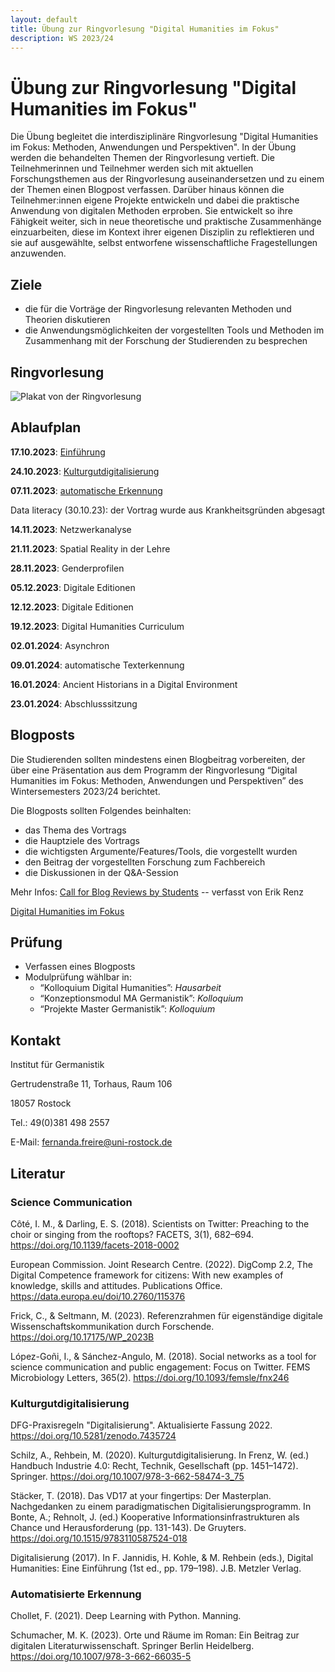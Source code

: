 ```yaml
---
layout: default
title: Übung zur Ringvorlesung "Digital Humanities im Fokus"
description: WS 2023/24
---
```

# Übung zur Ringvorlesung "Digital Humanities im Fokus"

Die Übung begleitet die interdisziplinäre Ringvorlesung "Digital Humanities im Fokus: Methoden, Anwendungen und Perspektiven". In der Übung werden die behandelten Themen der Ringvorlesung vertieft. Die Teilnehmerinnen und Teilnehmer werden sich mit aktuellen Forschungsthemen aus der Ringvorlesung auseinandersetzen und zu einem der Themen einen Blogpost verfassen. Darüber hinaus können die Teilnehmer:innen eigene Projekte entwickeln und dabei die praktische Anwendung von digitalen Methoden erproben. Sie entwickelt so ihre Fähigkeit weiter, sich in neue theoretische und praktische Zusammenhänge einzuarbeiten, diese im Kontext ihrer eigenen Disziplin zu reflektieren und sie auf ausgewählte, selbst entworfene wissenschaftliche Fragestellungen anzuwenden.

## Ziele
- die für die Vorträge der Ringvorlesung relevanten Methoden und Theorien diskutieren
- die Anwendungsmöglichkeiten der vorgestellten Tools und Methoden im Zusammenhang mit der Forschung der Studierenden zu besprechen

## Ringvorlesung

![Plakat von der Ringvorlesung](Plakat_WiSe_23-24_A1-01.png)

## Ablaufplan

**17.10.2023**: [Einführung](https://docs.google.com/presentation/d/1eA3DbAqpSPS46GiedNzJ1P8EpFLgNmpsVNjfH-iU5_M)

**24.10.2023**: [Kulturgutdigitalisierung](https://docs.google.com/presentation/d/1lDdp6O5sWloEzLaA1EAY6_cXccduGf5s9UtuvTYRLTk)

**07.11.2023**: [automatische Erkennung](https://docs.google.com/presentation/d/1NOzTKY6mr7A-mXeFCSjWzBe_GxxOGEKp_Y2jo8lNKIw/edit?usp=sharing)

Data literacy (30.10.23): der Vortrag wurde aus Krankheitsgründen abgesagt

**14.11.2023**: Netzwerkanalyse

**21.11.2023**: Spatial Reality in der Lehre

**28.11.2023**: Genderprofilen

**05.12.2023**: Digitale Editionen

**12.12.2023**: Digitale Editionen

**19.12.2023**: Digital Humanities Curriculum

**02.01.2024**: Asynchron

**09.01.2024**: automatische Texterkennung

**16.01.2024**: Ancient Historians in a Digital Environment

**23.01.2024**: Abschlusssitzung

## Blogposts
Die Studierenden sollten mindestens einen Blogbeitrag vorbereiten, der über eine Präsentation aus dem Programm der Ringvorlesung “Digital Humanities im Fokus: Methoden, Anwendungen und Perspektiven” des Wintersemesters 2023/24 berichtet. 

Die Blogposts sollten Folgendes beinhalten:

- das Thema des Vortrags
- die Hauptziele des Vortrags
- die wichtigsten Argumente/Features/Tools, die vorgestellt wurden
- den Beitrag der vorgestellten Forschung zum Fachbereich
- die Diskussionen in der Q&A-Session

Mehr Infos: [Call for Blog Reviews by Students](Folien.pdf) -- verfasst von Erik Renz

[Digital Humanities im Fokus](https://dhimfokus.hypotheses.org/)

## Prüfung
- Verfassen eines Blogposts
- Modulprüfung wählbar in:
    - “Kolloquium Digital Humanities”: _Hausarbeit_
    - “Konzeptionsmodul MA Germanistik”: _Kolloquium_
    - “Projekte Master Germanistik”: _Kolloquium_

## Kontakt
Institut für Germanistik

Gertrudenstraße 11, Torhaus, Raum 106

18057 Rostock

Tel.: 49(0)381 498 2557

E-Mail: fernanda.freire@uni-rostock.de

## Literatur
###	Science Communication
Côté, I. M., & Darling, E. S. (2018). Scientists on Twitter: Preaching to the choir or singing from the rooftops? FACETS, 3(1), 682–694. https://doi.org/10.1139/facets-2018-0002

European Commission. Joint Research Centre. (2022). DigComp 2.2, The Digital Competence framework for citizens: With new examples of knowledge, skills and attitudes. Publications Office. https://data.europa.eu/doi/10.2760/115376

Frick, C., & Seltmann, M. (2023). Referenzrahmen für eigenständige digitale Wissenschaftskommunikation durch Forschende. https://doi.org/10.17175/WP_2023B

López-Goñi, I., & Sánchez-Angulo, M. (2018). Social networks as a tool for science communication and public engagement: Focus on Twitter. FEMS Microbiology Letters, 365(2). https://doi.org/10.1093/femsle/fnx246

### Kulturgutdigitalisierung
DFG-Praxisregeln "Digitalisierung". Aktualisierte Fassung 2022. https://doi.org/10.5281/zenodo.7435724

Schilz, A., Rehbein, M. (2020). Kulturgutdigitalisierung. In Frenz, W. (ed.) Handbuch Industrie 4.0: Recht, Technik, Gesellschaft (pp. 1451–1472). Springer. https://doi.org/10.1007/978-3-662-58474-3_75

Stäcker, T. (2018). Das VD17 at your fingertips: Der Masterplan. Nachgedanken zu einem paradigmatischen Digitalisierungsprogramm. In Bonte, A.; Rehnolt, J. (ed.) Kooperative Informationsinfrastrukturen als Chance und Herausforderung (pp. 131-143). De Gruyters. https://doi.org/10.1515/9783110587524-018

Digitalisierung (2017). In F. Jannidis, H. Kohle, & M. Rehbein (eds.), Digital Humanities: Eine Einführung (1st ed., pp. 179–198). J.B. Metzler Verlag.


### Automatisierte Erkennung

Chollet, F. (2021). Deep Learning with Python. Manning.

Schumacher, M. K. (2023). Orte und Räume im Roman: Ein Beitrag zur digitalen Literaturwissenschaft. Springer Berlin Heidelberg. https://doi.org/10.1007/978-3-662-66035-5
